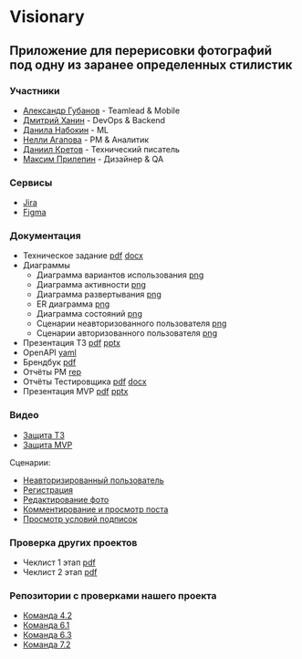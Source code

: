 # Visionary
## Приложение для перерисовки фотографий под одну из заранее определенных стилистик 
### Участники
- [Александр Губанов](https://github.com/AleksandrPravdin) - Teamlead & Mobile
- [Дмитрий Ханин](https://github.com/MysteryL1fe) - DevOps & Backend
- [Данила Набокин](https://github.com/Damnning) - ML
- [Нелли Агапова](https://github.com/Nellmory) - PM & Аналитик
- [Даниил Кретов](https://github.com/SozvezdieEmpoloee) - Технический писатель
- [Максим Прилепин](https://github.com/JustiSablea) - Дизайнер & QA
### Сервисы
* [Jira](https://id.atlassian.com/invite/p/jira-software?id=_G0OVah0QVq9GGeGqob1SA)
* [Figma](https://www.figma.com/design/8WzZjcBWFuxjhPgN0SXnbi/Visionary-Login-Screen?node-id=129-313&t=6hd2iUxEWvem2A5I-11)
### Документация
- Техническое задание  [pdf](https://github.com/Mixing-Visionary/Docs/blob/master/TechnicalSpecifications/TechSpeccs.pdf)  [docx](https://github.com/Mixing-Visionary/Docs/blob/master/TechnicalSpecifications/TechSpeccs.docx)
- Диаграммы
	- Диаграмма вариантов использования [png](https://github.com/Mixing-Visionary/Docs/tree/master/Diagrams/UseCase.png)
	- Диаграмма активности [png](https://github.com/Mixing-Visionary/Docs/tree/master/Diagrams/Activity.png)
	- Диаграмма развертывания [png](https://github.com/Mixing-Visionary/Docs/tree/master/Diagrams/Deployment.png)
	- ER диаграмма [png](https://github.com/Mixing-Visionary/Docs/tree/master/Diagrams/ER.png)
	- Диаграмма состояний [png](https://github.com/Mixing-Visionary/Docs/tree/master/Diagrams/StateChart.png)
	- Сценарии неавторизованного пользователя [png](https://github.com/Mixing-Visionary/Docs/tree/master/Diagrams/UnathorizedUserScenary.png)
	- Сценарии авторизованного пользователя [png](https://github.com/Mixing-Visionary/Docs/tree/master/Diagrams/AthorizedUserScenary.png)
- Презентация ТЗ [pdf](https://github.com/Mixing-Visionary/Docs/blob/master/Presentation/TechSpecs_presnetation.pdf)  [pptx](https://github.com/Mixing-Visionary/Docs/blob/master/Presentation/TechSpecs_presnetation.pptx)
- OpenAPI [yaml](https://github.com/Mixing-Visionary/Docs/blob/master/OpenAPI/openapi.yaml)
- Брендбук [pdf](https://github.com/Mixing-Visionary/Docs/blob/master/BrandBook/BrandBook.pdf)
- Отчёты PM [rep](https://github.com/Mixing-Visionary/Reports)
- Отчёты Тестировщика [pdf](https://github.com/Mixing-Visionary/Docs/blob/master/TestsDocumentation/TestsReport.pdf) [docx](https://github.com/Mixing-Visionary/Docs/blob/master/TestsDocumentation/TestsReport.docx)
- Презентация MVP [pdf](https://github.com/Mixing-Visionary/Docs/blob/master/Presentation/MVP_presentation.pdf) [pptx](https://github.com/Mixing-Visionary/Docs/blob/master/Presentation/MVP_presentation.pptx)
### Видео
- [Защита ТЗ](https://drive.google.com/file/d/1ZAEx87zdco-ml5oO-SxhZdC1zHx_DL_Q/view?usp=sharing)
- [Защита MVP](https://drive.google.com/file/d/1a1aySghCdFW4c7IcMH3HMoCZBkm1NghW/view?usp=drive_link)

Сценарии:
- [Неавторизированный пользователь](https://drive.google.com/file/d/1n0in5QhbsOsQaRfCtpZ0jGjWqHvPP4i_/view?usp=sharing)
- [Регистрация](https://drive.google.com/file/d/1WF4nWsF2mqKLOfjCLsAlRrEnMVZW_LW5/view?usp=sharing)
- [Редактирование фото](https://drive.google.com/file/d/1UAECkGKGQvSLQDIb7Un3Pq8-lKRA6crF/view?usp=sharing)
- [Комментирование и просмотр поста](https://drive.google.com/file/d/1jcRGftvdwkSoYKBjjxx-OGa45JHt0yDt/view?usp=sharing)
- [Просмотр условий подписок](https://drive.google.com/file/d/1vVZHzG30I2RjlfHEs-20p-FWAGOS4o5X/view?usp=sharing)
### Проверка других проектов
- Чеклист 1 этап [pdf](https://github.com/Mixing-Visionary/Docs/blob/master/CheckList/Checklist.pdf)
- Чеклист 2 этап [pdf](https://github.com/Mixing-Visionary/Docs/blob/master/CheckList/Checklist_2.pdf)
### Репозитории с проверками нашего проекта
- [Команда 4.2](https://github.com/I-want-pizza/QWality.git)
- [Команда 6.1](https://gitlab.usr0.ru/tailoredtastes/tailoredtastes-documentation/)
- [Команда 6.3](https://github.com/VisualMusic-VSU/visualmusic)
- [Команда 7.2](https://github.com/orgs/ReflectAppTP)
